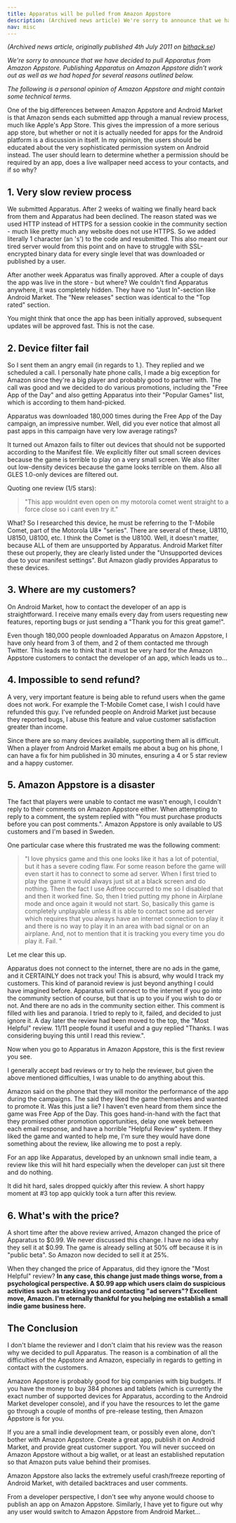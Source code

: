 ```yaml
---
title: Apparatus will be pulled from Amazon Appstore
description: (Archived news article) We're sorry to announce that we have decided to pull Apparatus from Amazon Appstore. Publishing Apparatus on Amazon Appstore didn't work out as well as we had hoped for several reasons outlined below.
nav: misc
---
```


*(Archived news article, originally published 4th July 2011 on [bithack.se](https://web.archive.org/web/20110705190345/http://bithack.se/news/apparatus-amazon-july-4-2011.html))*

*We're sorry to announce that we have decided to pull Apparatus from Amazon Appstore. Publishing Apparatus on Amazon Appstore didn't work out as well as we had hoped for several reasons outlined below.*

*The following is a personal opinion of Amazon Appstore and might contain some technical terms.*

One of the big differences between Amazon Appstore and Android Market is that Amazon sends each submitted app through a manual review process, much like Apple's App Store. This gives the impression of a more serious app store, but whether or not it is actually needed for apps for the Android platform is a discussion in itself. In my opinion, the users should be educated about the very sophisticated permission system on Android instead. The user should learn to determine whether a permission should be required by an app, does a live wallpaper need access to your contacts, and if so why?

## 1. Very slow review process
We submitted Apparatus. After 2 weeks of waiting we finally heard back from them and Apparatus had been declined. The reason stated was we used HTTP instead of HTTPS for a session cookie in the community section - much like pretty much any website does not use HTTPS. So we added literally 1 character (an 's') to the code and resubmitted. This also meant our tired server would from this point and on have to struggle with SSL-encrypted binary data for every single level that was downloaded or published by a user.

After another week Apparatus was finally approved. After a couple of days the app was live in the store - but where? We couldn't find Apparatus anywhere, it was completely hidden. They have no "Just In"-section like Android Market. The "New releases" section was identical to the "Top rated" section.

You might think that once the app has been initially approved, subsequent updates will be approved fast. This is not the case.

## 2. Device filter fail
So I sent them an angry email (in regards to 1.). They replied and we scheduled a call. I personally hate phone calls, I made a big exception for Amazon since they're a big player and probably good to partner with. The call was good and we decided to do various promotions, including the "Free App of the Day" and also getting Apparatus into their "Popular Games" list, which is according to them hand-picked.

Apparatus was downloaded 180,000 times during the Free App of the Day campaign, an impressive number. Well, did you ever notice that almost all past apps in this campaign have very low average ratings?

It turned out Amazon fails to filter out devices that should not be supported according to the Manifest file. We explicitly filter out small screen devices because the game is terrible to play on a very small screen. We also filter out low-density devices because the game looks terrible on them. Also all GLES 1.0-only devices are filtered out.

Quoting one review (1/5 stars):

> "This app wouldnt even open on my motorola comet went straight to a force close so i cant even try it."

What? So I researched this device, he must be referring to the T-Mobile Comet, part of the Motorola U8* "series". There are several of these, U8110, U8150, U8100, etc. I think the Comet is the U8100. Well, it doesn't matter, because ALL of them are unsupported by Apparatus. Android Market filter these out properly, they are clearly listed under the "Unsupported devices due to your manifest settings". But Amazon gladly provides Apparatus to these devices.

## 3. Where are my customers?
On Android Market, how to contact the developer of an app is straightforward. I receive many emails every day from users requesting new features, reporting bugs or just sending a "Thank you for this great game!".

Even though 180,000 people downloaded Apparatus on Amazon Appstore, I have only heard from 3 of them, and 2 of them contacted me through Twitter. This leads me to think that it must be very hard for the Amazon Appstore customers to contact the developer of an app, which leads us to...

## 4. Impossible to send refund?
A very, very important feature is being able to refund users when the game does not work. For example the T-Mobile Comet case, I wish I could have refunded this guy. I've refunded people on Android Market just because they reported bugs, I abuse this feature and value customer satisfaction greater than income.

Since there are so many devices available, supporting them all is difficult. When a player from Android Market emails me about a bug on his phone, I can have a fix for him published in 30 minutes, ensuring a 4 or 5 star review and a happy customer.

## 5. Amazon Appstore is a disaster
The fact that players were unable to contact me wasn't enough, I couldn't reply to their comments on Amazon Appstore either. When attempting to reply to a comment, the system replied with "You must purchase products before you can post comments.". Amazon Appstore is only available to US customers and I'm based in Sweden.

One particular case where this frustrated me was the following comment:

> "I love physics game and this one looks like it has a lot of potential, but it has a severe coding flaw. For some reason before the game will even start it has to connect to some ad server. When I first tried to play the game it would always just sit at a black screen and do nothing. Then the fact I use Adfree occurred to me so I disabled that and then it worked fine. So, then I tried putting my phone in Airplane mode and once again it would not start. So, basically this game is completely unplayable unless it is able to contact some ad server which requires that you always have an internet connection to play it and there is no way to play it in an area with bad signal or on an airplane. And, not to mention that it is tracking you every time you do play it. Fail. "

Let me clear this up.

Apparatus does not connect to the internet, there are no ads in the game, and it CERTAINLY does not track you! This is absurd, why would I track my customers. This kind of paranoid review is just beyond anything I could have imagined before. Apparatus will connect to the internet if you go into the community section of course, but that is up to you if you wish to do or not. And there are no ads in the community section either. This comment is filled with lies and paranoia. I tried to reply to it, failed, and decided to just ignore it. A day later the review had been moved to the top, the "Most Helpful" review. 11/11 people found it useful and a guy replied "Thanks. I was considering buying this until I read this review.".

Now when you go to Apparatus in Amazon Appstore, this is the first review you see.

I generally accept bad reviews or try to help the reviewer, but given the above mentioned difficulties, I was unable to do anything about this.

Amazon said on the phone that they will monitor the performance of the app during the campaigns. The said they liked the game themselves and wanted to promote it. Was this just a lie? I haven't even heard from them since the game was Free App of the Day. This goes hand-in-hand with the fact that they promised other promotion opportunities, delay one week between each email response, and have a horrible "Helpful Review" system. If they liked the game and wanted to help me, I'm sure they would have done something about the review, like allowing me to post a reply.

For an app like Apparatus, developed by an unknown small indie team, a review like this will hit hard especially when the developer can just sit there and do nothing.

It did hit hard, sales dropped quickly after this review. A short happy moment at #3 top app quickly took a turn after this review.

## 6. What's with the price?
A short time after the above review arrived, Amazon changed the price of Apparatus to $0.99. We never discussed this change. I have no idea why they sell it at $0.99. The game is already selling at 50% off because it is in "public beta". So Amazon now decided to sell it at 25%.

When they changed the price of Apparatus, did they ignore the "Most Helpful" review? **In any case, this change just made things worse, from a psychological perspective. A $0.99 app which users claim do suspicious activities such as tracking you and contacting "ad servers"? Excellent move, Amazon. I'm eternally thankful for you helping me establish a small indie game business here.**

## The Conclusion
I don't blame the reviewer and I don't claim that his review was the reason why we decided to pull Apparatus. The reason is a combination of all the difficulties of the Appstore and Amazon, especially in regards to getting in contact with the customers.

Amazon Appstore is probably good for big companies with big budgets. If you have the money to buy 384 phones and tablets (which is currently the exact number of supported devices for Apparatus, according to the Android Market developer console), and if you have the resources to let the game go through a couple of months of pre-release testing, then Amazon Appstore is for you.

If you are a small indie development team, or possibly even alone, don't bother with Amazon Appstore. Create a great app, publish it on Android Market, and provide great customer support. You will never succeed on Amazon Appstore without a big wallet, or at least an established reputation so that Amazon puts value behind their promises.

Amazon Appstore also lacks the extremely useful crash/freeze reporting of Android Market, with detailed backtraces and user comments.

From a developer perspective, I don't see why anyone would choose to publish an app on Amazon Appstore. Similarly, I have yet to figure out why any user would switch to Amazon Appstore from Android Market...
